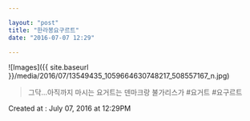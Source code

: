 ```yaml
---

layout: "post"  
title: "한라봉요구르트"  
date: "2016-07-07 12:29"

---
```


![Images]({{ site.baseurl }}/media/2016/07/13549435_1059664630748217_508557167_n.jpg)

> 그닥...아직까지 마시는 요거트는 덴마크랑 불가리스가 #요거트 #요구르트

Created at : July 07, 2016 at 12:29PM
